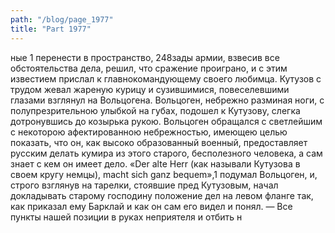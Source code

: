 ```yaml
---
path: "/blog/page_1977"
title: "Part 1977"
---
```


ные 1 перенести в пространство,
248зады армии, взвесив все обстоятельства дела, решил, что сражение проиграно, и с этим известием прислал к главнокомандующему своего любимца.
Кутузов с трудом жевал жареную курицу и сузившимися, повеселевшими глазами взглянул на Вольцогена.
Вольцоген, небрежно разминая ноги, с полупрезрительною улыбкой на губах, подошел к Кутузову, слегка дотронувшись до козырька рукою.
Вольцоген обращался с светлейшим с некоторою афектированною небрежностью, имеющею целью показать, что он, как высоко образованный военный, предоставляет русским делать кумира из этого старого, бесполезного человека, а сам знает с кем он имеет дело. «Der alte Herr (как называли Кутузова в своем кругу немцы), macht sich ganz bequem»,1 подумал Вольцоген, и, строго взглянув на тарелки, стоявшие пред Кутузовым, начал докладывать старому господину положение дел на левом фланге так, как приказал ему Барклай и как он сам его видел и понял.
— Все пункты нашей позиции в руках неприятеля и отбить н
